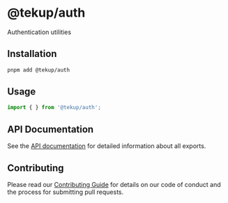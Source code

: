 # @tekup/auth

Authentication utilities

## Installation

```bash
pnpm add @tekup/auth
```

## Usage

```typescript
import { } from '@tekup/auth';
```

## API Documentation

See the [API documentation](../../api-docs/auth) for detailed information about all exports.

## Contributing

Please read our [Contributing Guide](../../development/contributing.md) for details on our code of conduct and the process for submitting pull requests.
